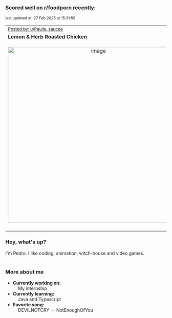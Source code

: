 ### Scored well on r/foodporn recently:

<p align="left"><sub>last updated at: 27 Feb 2025 at 15:31:56</sub></p>

|   |
| --- |
| <sub>[Posted by: u/Paulie_saucee][source]</sub> |
| **Lemon &amp; Herb Roasted Chicken** | 
|<p align="center"> <img alt="image" src="https://i.redd.it/0ek54ogvlpje1.jpeg" width="550" /> </p>|
|   |

### Hey, what's up?

I'm Pedro. I like coding, animation, witch-house and video games.<br><br>

### More about me
- **Currently working on:**  
&nbsp;&nbsp;&nbsp;&nbsp;My internship
- **Currently learning:**  
&nbsp;&nbsp;&nbsp;&nbsp;Java and Typescript
- **Favorite song:**  
&nbsp;&nbsp;&nbsp;&nbsp;DEVILNOTCRY — NotEnoughOfYou<br><br>

  



  
  
  
[linkedin]: https://linkedin.com/in/pedro-h-r-gomes-8a487b14a/
[gmail]: mailto:pilique11@gmail.com
[source]: https://reddit.com/r/FoodPorn/comments/1irl13p/lemon_herb_roasted_chicken/
[redditAPI]: https://www.reddit.com/dev/api/